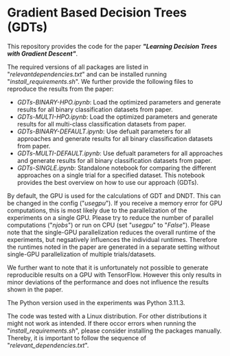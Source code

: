 # Gradient Based Decision Trees (GDTs)

This repository provides the code for the paper ***"Learning Decision Trees with Gradient Descent"***. 

The required versions of all packages are listed in "*relevantdependencies.txt*" and can be installed running "*install_requirements.sh*". We further provide the following files to reproduce the results from the paper:
* *GDTs-BINARY-HPO.ipynb*: Load the optimized parameters and generate results for all binary classification datasets from paper.
* *GDTs-MULTI-HPO.ipynb*: Load the optimized parameters and generate results for all multi-class classification datasets from paper.
* *GDTs-BINARY-DEFAULT.ipynb*: Use defualt parameters for all approaches and generate results for all binary classification datasets from paper.
* *GDTs-MULTI-DEFAULT.ipynb*: Use defualt parameters for all approaches and generate results for all binary classification datasets from paper.
* *GDTs-SINGLE.ipynb*: Standalone notebook for comparing the different approaches on a single trial for a specified dataset. This notebook provides the best overview on how to use our approach (GDTs).

By default, the GPU is used for the calculations of GDT and DNDT. This can be changed in the config ("*usegpu*"). If you receive a memory error for GPU computations, this is most likely due to the parallelization of the experiments on a single GPU. Please try to reduce the number of parallel computations ("*njobs*") or run on CPU (set "*usegpu*" to "*False*"). Please note that the single-GPU parallelization reduces the overall runtime of the experiments, but negsatively influences the individual runtimes. Therefore the runtimes noted in the paper are generated in a separate setting without single-GPU parallelization of multiple trials/datasets.

We further want to note that it is unfortunately not possible to generate reproducible results on a GPU with TensorFlow. However this only results in minor deviations of the performance and does not influence the results shown in the paper.

The Python version used in the experiments was Python 3.11.3.

The code was tested with a Linux distribution. For other distributions it might not work as intended. If there occor errors when running the "*install_requirements.sh*", please consider installing the packages manually. Thereby, it is important to follow the sequence of "*relevant_dependencies.txt*".
